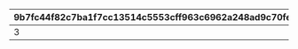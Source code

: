 |9b7fc44f82c7ba1f7cc13514c5553cff963c6962a248ad9c70fe8fb47cb80b4a|69a449920749355736d30e354131f2f649f53c5d15a05e580e3d2081ec39e110|be4ce81f59f242083901516ca5ca3e237fa18f6f1e7ef93d50dc54d0511d8817|
| --- | --- | --- |
|3|7|1|